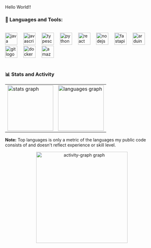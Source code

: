 <p align="left">Hello World!!</p>

### 🔨 Languages and Tools:
<br clear="both">

<div align="left">
  <img src="https://skillicons.dev/icons?i=java" height="40" alt="java logo"  />
  <img width="12" />
  <img src="https://skillicons.dev/icons?i=js" height="40" alt="javascript logo"  />
  <img width="12" />
  <img src="https://skillicons.dev/icons?i=ts" height="40" alt="typescript logo"  />
  <img width="12" />
  <img src="https://skillicons.dev/icons?i=py" height="40" alt="python logo"  />
  <img width="12" />
  <img src="https://skillicons.dev/icons?i=react" height="40" alt="react logo"  />
  <img width="12" />
  <img src="https://skillicons.dev/icons?i=nodejs" height="40" alt="nodejs logo"  />
  <img width="12" />
  <img src="https://skillicons.dev/icons?i=fastapi" height="40" alt="fastapi logo"  /> 
  <img width="12" />
  <img src="https://skillicons.dev/icons?i=arduino" height="40" alt="arduino logo"  />
  <img width="12" />
  <img src="https://skillicons.dev/icons?i=git" height="40" alt="git logo"  />
  <img width="12" />
  <img src="https://skillicons.dev/icons?i=docker" height="40" alt="docker logo"  />
  <img width="12" />
  <img src="https://skillicons.dev/icons?i=aws" height="40" alt="amazonwebservices logo"  />
</div>

<br clear="both">

### 📊 Stats and Activity</h2></summary>

<table align="center">
  <tr>
    <td>
      <img src="https://github-readme-stats.vercel.app/api?username=jesus-hernandez2004&hide_title=false&hide_rank=false&show_icons=true&include_all_commits=true&count_private=false&disable_animations=false&theme=radical&bg_color=00000000&locale=en&hide_border=true&order=1" height="150" alt="stats graph"  />
    </td>
    <td>
      <img src="https://github-readme-stats.vercel.app/api/top-langs?username=jesus-hernandez2004&locale=en&hide_title=false&layout=compact&card_width=320&langs_count=5&theme=radical&bg_color=00000000&hide_border=true&order=2" height="150" alt="languages graph"  />
    </td>
  </tr>
</table>

<b>Note:</b> Top languages is only a metric of the languages my public code consists of and doesn't reflect experience or skill level.
  
<div align="center">
  <img src="https://github-readme-activity-graph.vercel.app/graph?username=jesus-hernandez2004&radius=16&theme=redical&bg_color=00000000&area=true&order=5" height="300" alt="activity-graph graph" />
</div>


###
